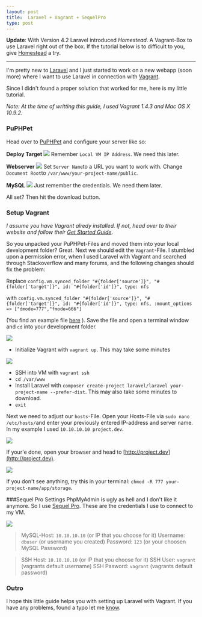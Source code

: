 ```yaml
---
layout: post
title:  Laravel + Vagrant + SequelPro
type: post
---
```


**Update**: With Version 4.2 Laravel introduced *Homestead*. A Vagrant-Box to use Laravel right out of the box. If the tutorial below is to difficult to you, give [Homestead](http://laravel.com/docs/homestead) a try.

<hr/>

I'm pretty new to [Laravel](http://laravel.com) and I just started to work on a new webapp (soon more) where I want to use Laravel in connection with [Vagrant](http://vagrantup.com).

Since I didn't found a proper solution that worked for me, here is my little tutorial.

*Note: At the time of writting this guide, I used Vagrant 1.4.3 and Mac OS X 10.9.2.*

### PuPHPet
Head over to [PuPHPet](https://puphpet.com) and configure your server like so:

**Deploy Target**
![](/img/posts/laravel-vagrant/deploy_target-2.png)
Remember `Local VM IP Address`. We need this later.

**Webserver**
![](/img/posts/laravel-vagrant/webservers.png)
Set `Server Name`to a URL you want to work with. Change `Document Root`to `/var/www/your-project-name/public`.

**MySQL**
![](/img/posts/laravel-vagrant/mysql.png)
Just remember the credentials. We need them later.

All set? Then hit the download button.

### Setup Vagrant
*I assume you have Vagrant alredy installed. If not, head over to their website and follow their [Get Started Guide](http://www.vagrantup.com/).*

So you unpacked your PuPHPet-Files and moved them into your local development folder? Great. Next we should edit the `Vagrant`-File.
I stumbled upon a permission error, when I used Laravel with Vagrant and searched through Stackoverflow and many forums, and the following changes should fix the problem:

Replace
`config.vm.synced_folder "#{folder['source']}", "#{folder['target']}", id: "#{folder['id']}", type: nfs`

with
`config.vm.synced_folder "#{folder['source']}", "#{folder['target']}", id: "#{folder['id']}", type: nfs, :mount_options => ["dmode=777","fmode=666"]`

(You find an example file [here](https://gist.github.com/stefanzweifel/9722708) ).
Save the file and open a terminal window and `cd` into your development folder.

![](/img/posts/laravel-vagrant/terminal.png)

- Initialize Vagrant with `vagrant up`. This may take some minutes

![](/img/posts/laravel-vagrant/vagrant_demo_2.gif)

- SSH into VM with `vagrant ssh`
- `cd /var/www`
- Install Laravel with `composer create-project laravel/laravel your-project-name --prefer-dist`. This may also take some minutes to download.
- `exit`

Next we need to adjust our `hosts`-File. Open your Hosts-File via `sudo nano /etc/hosts/`and enter your previously entered IP-address and server name. In my example I used `10.10.10.10 project.dev`.

![](/img/posts/laravel-vagrant/vagrant_demo_3.gif)


If your'e done, open your browser and head to [http://project.dev](http://project.dev).

![](/img/posts/laravel-vagrant/success.png)

If you don't see anything, try this in your terminal:
`chmod -R 777 your-project-name/app/storage`.

###Sequel Pro Settings
PhpMyAdmin is ugly as hell and I don't like it anymore. So I use [Sequel Pro](http://www.sequelpro.com/). These are the credentials I use to connect to my VM.

![](/img/posts/laravel-vagrant/sequel_pro.png)

>MySQL-Host: `10.10.10.10` (or IP that you choose for it)
Username: `dbuser` (or username you created)
Password: `123` (or your choosen MySQL Password)

>SSH Host: `10.10.10.10` (or IP that you choose for it)
SSH User: `vagrant` (vagrants default username)
SSH Pasword: `vagrant` (vagrants default password)

### Outro
I hope this little guide helps you with setting up Laravel with Vagrant. If you have any problems, found a typo let me [know](http://twitter.com/_stefanzweifel).
